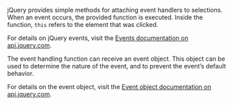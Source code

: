 <script>{
	"title": "Events",
	"level": "beginner",
	"customFields": [
		{
			"key": "icon",
			"value": "tasks"
		}
	]
}</script>

jQuery provides simple methods for attaching event handlers to selections. When an event occurs, the provided function is executed. Inside the function, `this` refers to the element that was clicked.

For details on jQuery events, visit the [Events documentation on api.jquery.com](https://api.jquery.com/category/events/).

The event handling function can receive an event object. This object can be used to determine the nature of the event, and to prevent the event’s default behavior.

For details on the event object, visit the [Event object documentation on api.jquery.com](https://api.jquery.com/category/events/event-object/).
